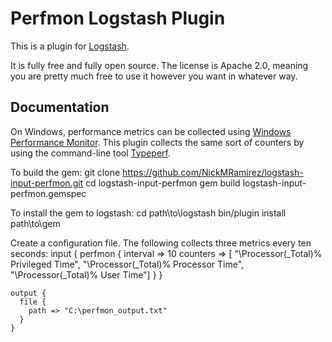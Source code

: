 # Perfmon Logstash Plugin

This is a plugin for [Logstash](https://github.com/elasticsearch/logstash).

It is fully free and fully open source. The license is Apache 2.0, meaning you are pretty much free to use it however you want in whatever way.

## Documentation

On Windows, performance metrics can be collected using [Windows Performance Monitor](https://technet.microsoft.com/en-us/library/cc749249.aspx).
This plugin collects the same sort of counters by using the command-line tool [Typeperf](https://technet.microsoft.com/en-us/library/bb490960.aspx).

To build the gem:
    git clone https://github.com/NickMRamirez/logstash-input-perfmon.git
	cd logstash-input-perfmon
    gem build logstash-input-perfmon.gemspec
	
To install the gem to logstash:
    cd path\to\logstash
    bin/plugin install path\to\gem
	
Create a configuration file. The following collects three metrics every ten seconds:
    input {
      perfmon {
        interval => 10 
          counters => [
            "\Processor(_Total)\% Privileged Time",
            "\Processor(_Total)\% Processor Time", 
            "\Processor(_Total)\% User Time"]
      }
    }

    output {
      file {
        path => "C:\perfmon_output.txt"
      }
    }